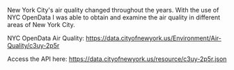 New York City's air quality changed throughout the years. With the use of NYC OpenData I was able to obtain and examine the air quality in different areas of New York City.

NYC OpenData Air Quality: https://data.cityofnewyork.us/Environment/Air-Quality/c3uy-2p5r


Access the API here: https://data.cityofnewyork.us/resource/c3uy-2p5r.json


